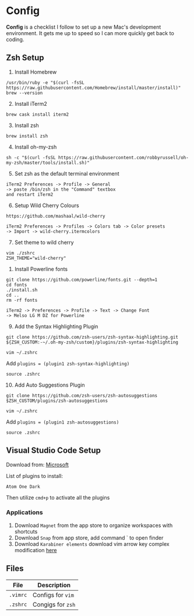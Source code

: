 # Config

**Config** is a checklist I follow to set up a new Mac's development environment. It gets me up to speed so I can more quickly get back to coding.

## Zsh Setup

1. Install Homebrew
```
/usr/bin/ruby -e "$(curl -fsSL https://raw.githubusercontent.com/Homebrew/install/master/install)"
brew --version
```

2. Install iTerm2
```
brew cask install iterm2
```

3. Install zsh
```
brew install zsh
```

4. Install oh-my-zsh
```
sh -c "$(curl -fsSL https://raw.githubusercontent.com/robbyrussell/oh-my-zsh/master/tools/install.sh)"
```

5. Set zsh as the default terminal environment
```
iTerm2 Preferences -> Profile -> General
-> paste /bin/zsh in the "Command" textbox
and restart iTerm2
```

6. Setup Wild Cherry Colours
```
https://github.com/mashaal/wild-cherry

iTerm2 Preferences -> Profiles -> Colors tab -> Color presets
-> Import -> wild-cherry.itermcolors
```

7. Set theme to wild cherry
```
vim ./zshrc
ZSH_THEME="wild-cherry"
```

1. Install Powerline fonts
```
git clone https://github.com/powerline/fonts.git --depth=1
cd fonts
./install.sh
cd ..
rm -rf fonts
```
```
iTerm2 -> Preferences -> Profile -> Text -> Change Font 
-> Melso LG M DZ for Powerline
```

9. Add the Syntax Highlighting Plugin
```
git clone https://github.com/zsh-users/zsh-syntax-highlighting.git ${ZSH_CUSTOM:-~/.oh-my-zsh/custom}/plugins/zsh-syntax-highlighting

vim ~/.zshrc
```
Add `plugins = (plugin1 zsh-syntax-highlighting)`
```
source .zshrc
```

10. Add Auto Suggestions Plugin
```
git clone https://github.com/zsh-users/zsh-autosuggestions $ZSH_CUSTOM/plugins/zsh-autosuggestions

vim ~/.zshrc
```
Add `plugins = (plugin1 zsh-autosuggestions)`
```
source .zshrc
```

## Visual Studio Code Setup

Download from: [Microsoft](https://visualstudio.microsoft.com/downloads/)

List of plugins to install:
```
Atom One Dark
```

Then utilize `cmd+p` to activate all the plugins

### Applications
1. Download `Magnet` from the app store to organize workspaces with shortcuts
2. Download `Snap` from app store, add command ` to open finder
3. Download `Karabiner elements` download vim arrow key complex modification [here](https://pqrs.org/osx/karabiner/complex_modifications/#vi_mode_arrow)

## Files

| File | Description |
| --- | --- |
| `.vimrc` | Configs for `vim` |
| `.zshrc` | Congigs for `zsh` |
